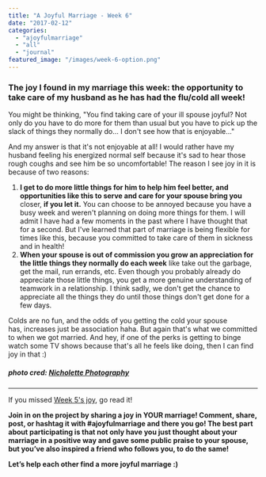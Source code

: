 ```yaml
---
title: "A Joyful Marriage - Week 6"
date: "2017-02-12"
categories: 
  - "ajoyfulmarriage"
  - "all"
  - "journal"
featured_image: "/images/week-6-option.png"
---
```


### The joy I found in my marriage this week: the opportunity to take care of my husband as he has had the flu/cold all week!

You might be thinking, "You find taking care of your ill spouse joyful? Not only do you have to do more for them than usual but you have to pick up the slack of things they normally do... I don't see how that is enjoyable..."

And my answer is that it's not enjoyable at all! I would rather have my husband feeling his energized normal self because it's sad to hear those rough coughs and see him be so uncomfortable! The reason I see joy in it is because of two reasons:

1. **I get to do more little things for him to help him feel better, and opportunities like this to serve and care for your spouse bring you** closer, **if you let it.** You can choose to be annoyed because you have a busy week and weren't planning on doing more things for them. I will admit I have had a few moments in the past where I have thought that for a second. But I've learned that part of marriage is being flexible for times like this, because you committed to take care of them in sickness and in health!
2. **When your spouse is out of commission you grow an appreciation for the little things they normally do each week** like take out the garbage, get the mail, run errands, etc. Even though you probably already do appreciate those little things, you get a more genuine understanding of teamwork in a relationship. I think sadly, we don't get the chance to appreciate all the things they do until those things don't get done for a few days.

Colds are no fun, and the odds of you getting the cold your spouse has, increases just be association haha. But again that's what we committed to when we got married. And hey, if one of the perks is getting to binge watch some TV shows because that's all he feels like doing, then I can find joy in that :)

##### photo cred: [Nicholette Photography](http://nicholettephotography.com/)

* * *

If you missed [Week 5's joy](http://freshlymarried.com/ajoyfulmarriage-week-5/), go read it!

**Join in on the project by sharing a joy in YOUR marriage! Comment, share, post, or hashtag it with #ajoyfulmarriage and there you go! The best part about participating is that not only have you just thought about your marriage in a positive way and gave some public praise to your spouse, but you’ve also inspired a friend who follows you, to do the same!**

**Let’s help each other find a more joyful marriage :)**
